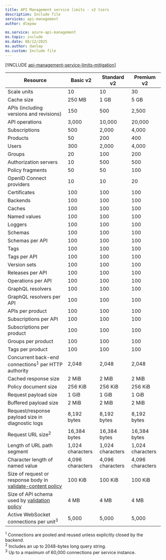 ```yaml
---
title: API Management service limits - v2 tiers
description: Include file
services: api-management
author: dlepow

ms.service: azure-api-management
ms.topic: include
ms.date: 08/12/2025
ms.author: danlep
ms.custom: Include file
---
```


<!-- Limits - API Management v2 tiers  -->
[!INCLUDE [api-management-service-limits-mitigation](api-management-service-limits-mitigation.md)]


| Resource | Basic v2 | Standard v2 | Premium v2 |
| ---------| ----------- | ----------- | ----------- |
| Scale units | 10 | 10 | 30 |
| Cache size   | 250 MB | 1 GB | 5 GB |
| APIs  (including versions and revisions) | 150 | 500 | 2,500 |
| API operations  | 3,000 | 10,000 | 20,000 |
| Subscriptions  | 500 | 2,000 | 4,000 |
| Products  | 50 | 200 | 400 |
| Users  | 300 | 2,000 | 4,000 |
| Groups  | 20 | 100 | 200 |
| Authorization servers  | 10 | 500 | 500 |
| Policy fragments  | 50 | 50 | 100 |
| OpenID Connect providers  | 10 | 10 | 20 |
| Certificates  | 100 | 100 | 100 |
| Backends  | 100 | 100 | 100 |
| Caches  | 100 | 100 | 100 |
| Named values  | 100 | 100 | 100 |
| Loggers  | 100 | 100 | 100 |
| Schemas  | 100 | 100 | 100 |
| Schemas per API | 100 | 100 | 100 |
| Tags  | 100 | 100 | 100 |
| Tags per API | 100 | 100 | 100 |
| Version sets  | 100 | 100 | 100 |
| Releases per API | 100 | 100 | 100 |
| Operations per API | 100 | 100 | 100 |
| GraphQL resolvers  | 100 | 100 | 100 |
| GraphQL resolvers per API | 100 | 100 | 100 |
| APIs per product | 100 | 100 | 100 |
| Subscriptions per API | 100 | 100 | 100 |
| Subscriptions per product | 100 | 100 | 100 |
| Groups per product | 100 | 100 | 100 |
| Tags per product | 100 | 100 | 100 |
| Concurrent back-end connections<sup>1</sup> per HTTP authority | 2,048 | 2,048 | 2,048 |
| Cached response size | 2 MiB | 2 MiB | 2 MiB |
| Policy document size  | 256 KiB | 256 KiB | 256 KiB |
| Request payload size | 1 GiB | 1 GiB | 1 GiB |
| Buffered payload size | 2 MiB | 2 MiB | 2 MiB |
| Request/response payload size in diagnostic logs | 8,192 bytes | 8,192 bytes | 8,192 bytes | 
| Request URL size<sup>2</sup> | 16,384 bytes | 16,384 bytes | 16,384 bytes |
| Length of URL path segment | 1,024 characters | 1,024 characters  | 1,024 characters |
| Character length of named value | 4,096 characters | 4,096 characters | 4,096 characters |
| Size of request or response body in [validate-content policy](/azure/api-management/validate-content-policy) | 100 KiB |  100 KiB | 100 KiB |
| Size of API schema used by [validation policy](/azure/api-management/validation-policies) | 4 MB | 4 MB | 4 MB |
| Active WebSocket connections per unit<sup>3</sup> | 5,000 | 5,000 | 5,000 |

<sup>1</sup> Connections are pooled and reused unless explicitly closed by the backend.<br/>
<sup>2</sup> Includes an up to 2048-bytes long query string.<br/>
<sup>3</sup> Up to a maximum of 60,000 connections per service instance.



